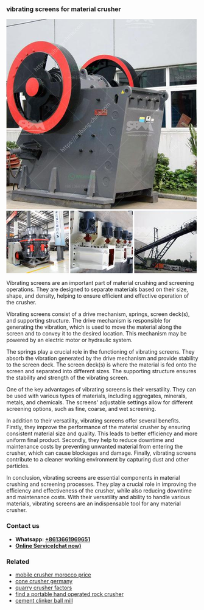 <h3>vibrating screens for material crusher</h3><img src='1708499116.jpg' alt=''><p>Vibrating screens are an important part of material crushing and screening operations. They are designed to separate materials based on their size, shape, and density, helping to ensure efficient and effective operation of the crusher.</p><p>Vibrating screens consist of a drive mechanism, springs, screen deck(s), and supporting structure. The drive mechanism is responsible for generating the vibration, which is used to move the material along the screen and to convey it to the desired location. This mechanism may be powered by an electric motor or hydraulic system.</p><p>The springs play a crucial role in the functioning of vibrating screens. They absorb the vibration generated by the drive mechanism and provide stability to the screen deck. The screen deck(s) is where the material is fed onto the screen and separated into different sizes. The supporting structure ensures the stability and strength of the vibrating screen.</p><p>One of the key advantages of vibrating screens is their versatility. They can be used with various types of materials, including aggregates, minerals, metals, and chemicals. The screens' adjustable settings allow for different screening options, such as fine, coarse, and wet screening.</p><p>In addition to their versatility, vibrating screens offer several benefits. Firstly, they improve the performance of the material crusher by ensuring consistent material size and quality. This leads to better efficiency and more uniform final product. Secondly, they help to reduce downtime and maintenance costs by preventing unwanted material from entering the crusher, which can cause blockages and damage. Finally, vibrating screens contribute to a cleaner working environment by capturing dust and other particles.</p><p>In conclusion, vibrating screens are essential components in material crushing and screening processes. They play a crucial role in improving the efficiency and effectiveness of the crusher, while also reducing downtime and maintenance costs. With their versatility and ability to handle various materials, vibrating screens are an indispensable tool for any material crusher.</p><h3>Contact us</h3><ul><li><strong>Whatsapp:&nbsp;<a href="https://wa.me/8613661969651">+8613661969651</a></strong></li><li><a href="https://swt.shibang-china.com/?git&amp;zhl&amp;vibrating screens for material crusher"><strong>Online Service(chat now)</strong></a></li></ul><h3>Related</h3><ul><li><a href='mobile crusher morocco price.md'>mobile crusher morocco price</a></li><li><a href='cone crusher germany.md'>cone crusher germany</a></li><li><a href='quarry crusher factors.md'>quarry crusher factors</a></li><li><a href='find a portable hand operated rock crusher.md'>find a portable hand operated rock crusher</a></li><li><a href='cement clinker ball mill.md'>cement clinker ball mill</a></li></ul>